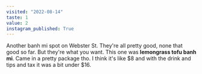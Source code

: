 ```yaml
---
visited: "2022-08-14"
taste: 1
value: 2
instagram_published: True
---
```


Another banh mi spot on Webster St. They're all pretty good, none that good so far. But they're what you want. This one was **lemongrass tofu banh mi**. Came in a pretty package tho. I think it's like $8 and with the drink and tips and tax it was a bit under $16.
